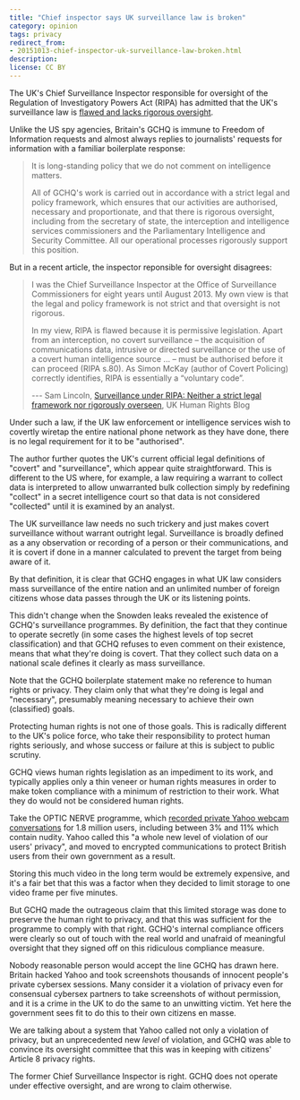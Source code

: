 ```yaml
---
title: "Chief inspector says UK surveillance law is broken"
category: opinion
tags: privacy
redirect_from:
- 20151013-chief-inspector-uk-surveillance-law-broken.html
description: 
license: CC BY
---
```


The UK's Chief Surveillance Inspector responsible for oversight of the
Regulation of Investigatory Powers Act (RIPA) has admitted that the UK's
surveillance law is [flawed and lacks rigorous
oversight](http://ukhumanrightsblog.com/2015/10/13/surveillance-under-ripa-neither-a-strict-legal-framework-nor-rigorously-overseen-sam-lincoln/).

Unlike the US spy agencies, Britain's GCHQ is immune to Freedom of Information
requests and almost always replies to journalists' requests for information with
a familiar boilerplate response:

> It is long-standing policy that we do not comment on intelligence matters.
>
> All of GCHQ's work is carried out in accordance with a strict legal and policy
> framework, which ensures that our activities are authorised, necessary and
> proportionate, and that there is rigorous oversight, including from the
> secretary of state, the interception and intelligence services commissioners
> and the Parliamentary Intelligence and Security Committee. All our operational
> processes rigorously support this position.

But in a recent article, the inspector reponsible for oversight disagrees:

> I was the Chief Surveillance Inspector at the Office of Surveillance
> Commissioners for eight years until August 2013. My own view is that the legal
> and policy framework is not strict and that oversight is not rigorous.
>
> In my view, RIPA is flawed because it is permissive legislation. Apart from an
> interception, no covert surveillance – the acquisition of communications data,
> intrusive or directed surveillance or the use of a covert human intelligence
> source ... – must be authorised before it can proceed (RIPA s.80). As Simon
> McKay (author of Covert Policing) correctly identifies, RIPA is essentially a
> “voluntary code”.
>
> --- Sam Lincoln, [Surveillance under RIPA: Neither a strict legal framework
> nor rigorously
> overseen](http://ukhumanrightsblog.com/2015/10/13/surveillance-under-ripa-neither-a-strict-legal-framework-nor-rigorously-overseen-sam-lincoln/),
> UK Human Rights Blog

Under such a law, if the UK law enforcement or intelligence services wish to
covertly wiretap the entire national phone network as they have done, there is
no legal requirement for it to be "authorised".

The author further quotes the UK's current official legal definitions of
"covert" and "surveillance", which appear quite straightforward. This is
different to the US where, for example, a law requiring a warrant to collect
data is interpreted to allow unwarranted bulk collection simply by redefining
"collect" in a secret intelligence court so that data is not considered
"collected" until it is examined by an analyst.

The UK surveillance law needs no such trickery and just makes covert
surveillance without warrant outright legal. Surveillance is broadly defined as
a any observation or recording of a person or their communications, and it is
covert if done in a manner calculated to prevent the target from being aware of
it.

By that definition, it is clear that GCHQ engages in what UK law considers mass
surveillance of the entire nation and an unlimited number of foreign citizens
whose data passes through the UK or its listening points.

This didn't change when the Snowden leaks revealed the existence of GCHQ's
surveillance programmes. By definition, the fact that they continue to operate
secretly (in some cases the highest levels of top secret classification) and
that GCHQ refuses to even comment on their existence, means that what they're
doing is covert. That they collect such data on a national scale defines it
clearly as mass surveillance.

Note that the GCHQ boilerplate statement make no reference to human rights or
privacy. They claim only that what they're doing is legal and "necessary",
presumably meaning necessary to achieve their own (classified) goals.

Protecting human rights is not one of those goals. This is radically different
to the UK's police force, who take their responsibility to protect human rights
seriously, and whose success or failure at this is subject to public scrutiny. 

GCHQ views human rights legislation as an impediment to its work, and typically
applies only a thin veneer or human rights measures in order to make token
compliance with a minimum of restriction to their work. What they do would not
be considered human rights.

Take the OPTIC NERVE programme, which [recorded private Yahoo webcam
conversations](https://orbitalflower.github.io/20150701-terrorism-again-used-to-justify-anti-privacy-laws.html)
for 1.8 million users, including between 3% and 11% which contain nudity. Yahoo
called this "a whole new level of violation of our users' privacy", and
moved to encrypted communications to protect British users from their own
government as a result.

Storing this much video in the long term would be extremely expensive, and it's
a fair bet that this was a factor when they decided to limit storage to one
video frame per five minutes.

But GCHQ made the outrageous claim that this limited storage was done to
preserve the human right to privacy, and that this was sufficient for the
programme to comply with that right. GCHQ's internal compliance officers were
clearly so out of touch with the real world and unafraid of meaningful oversight
that they signed off on this ridiculous compliance measure.

Nobody reasonable person would accept the line GCHQ has drawn here. Britain
hacked Yahoo and took screenshots thousands of innocent people's private
cybersex sessions. Many consider it a violation of privacy even for consensual
cybersex partners to take screenshots of without permission, and it is a crime
in the UK to do the same to an unwitting victim. Yet here the government sees
fit to do this to their own citizens en masse.

We are talking about a system that Yahoo called not only a violation of privacy,
but an unprecedented new _level_ of violation, and GCHQ was able to convince its
oversight committee that this was in keeping with citizens' Article 8 privacy
rights.

The former Chief Surveillance Inspector is right. GCHQ does not operate under
effective oversight, and are wrong to claim otherwise.
